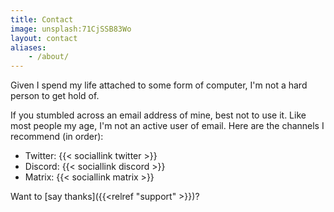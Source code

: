 ```yaml
---
title: Contact
image: unsplash:71CjSSB83Wo
layout: contact
aliases:
    - /about/
---
```


Given I spend my life attached to some form of computer, I'm not a hard person to get hold of.

If you stumbled across an email address of mine, best not to use it. Like most people my age, I'm not an active user of email. Here are the channels I recommend (in order):

- Twitter: {{< sociallink twitter >}}
- Discord: {{< sociallink discord >}}
- Matrix: {{< sociallink matrix >}}

Want to [say thanks]({{<relref "support" >}})?
